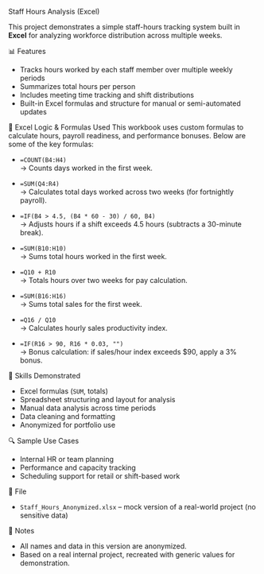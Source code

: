 Staff Hours Analysis (Excel)

This project demonstrates a simple staff-hours tracking system built in **Excel** for analyzing workforce distribution across multiple weeks.

📊 Features

- Tracks hours worked by each staff member over multiple weekly periods
- Summarizes total hours per person
- Includes meeting time tracking and shift distributions
- Built-in Excel formulas and structure for manual or semi-automated updates

🔧 Excel Logic & Formulas Used
This workbook uses custom formulas to calculate hours, payroll readiness, and performance bonuses. Below are some of the key formulas:
- `=COUNT(B4:H4)`  
  → Counts days worked in the first week.

- `=SUM(Q4:R4)`  
  → Calculates total days worked across two weeks (for fortnightly payroll).

- `=IF(B4 > 4.5, (B4 * 60 - 30) / 60, B4)`  
  → Adjusts hours if a shift exceeds 4.5 hours (subtracts a 30-minute break).

- `=SUM(B10:H10)`  
  → Sums total hours worked in the first week.

- `=Q10 + R10`  
  → Totals hours over two weeks for pay calculation.

- `=SUM(B16:H16)`  
  → Sums total sales for the first week.

- `=Q16 / Q10`  
  → Calculates hourly sales productivity index.

- `=IF(R16 > 90, R16 * 0.03, "")`  
  → Bonus calculation: if sales/hour index exceeds $90, apply a 3% bonus.


🧠 Skills Demonstrated

- Excel formulas (`SUM`, totals)
- Spreadsheet structuring and layout for analysis
- Manual data analysis across time periods
- Data cleaning and formatting
- Anonymized for portfolio use

🔍 Sample Use Cases

- Internal HR or team planning
- Performance and capacity tracking
- Scheduling support for retail or shift-based work

📁 File

- `Staff_Hours_Anonymized.xlsx` – mock version of a real-world project (no sensitive data)

🚫 Notes

- All names and data in this version are anonymized.
- Based on a real internal project, recreated with generic values for demonstration.

